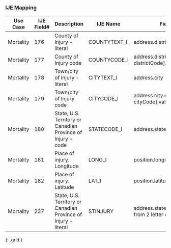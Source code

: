 ### IJE Mapping

| **Use Case** |  **IJE Field#**   |  **Description**  | **IJE Name**  |  **Field**  |  **Type**  | **Value Set**  |
| :---------: | --------------- | ------------ | ------------- | ---------- | ---------- | -------------- |
| Mortality | 176 | County of Injury - literal | COUNTYTEXT_I | address.district |string |- |
| Mortality | 177 | County of Injury code | COUNTYCODE_I | address.district.extension[ districtCode].value |integer |see [CountyCodes] |
| Mortality | 178 | Town/city of Injury - literal | CITYTEXT_I | address.city |string |- |
| Mortality | 179 | Town/city of Injury code | CITYCODE_I | address.city.extension[ cityCode].value |integer |see [CityCodes] |
| Mortality | 180 | State, U.S. Territory or Canadian Province of Injury - code | STATECODE_I | address.state |string |[StatesTerritoriesAndProvincesVS] |
| Mortality | 181 | Place of injury. Longitude | LONG_I | position.longitude |float |- |
| Mortality | 182 | Place of injury. Latitude | LAT_I | position.latitude |float |- |
| Mortality | 237 | State, U.S. Territory or Canadian Province of Injury - literal | STINJURY | address.state (expanded from 2 letter code) |string |See [StateLiterals] |
{: .grid }

